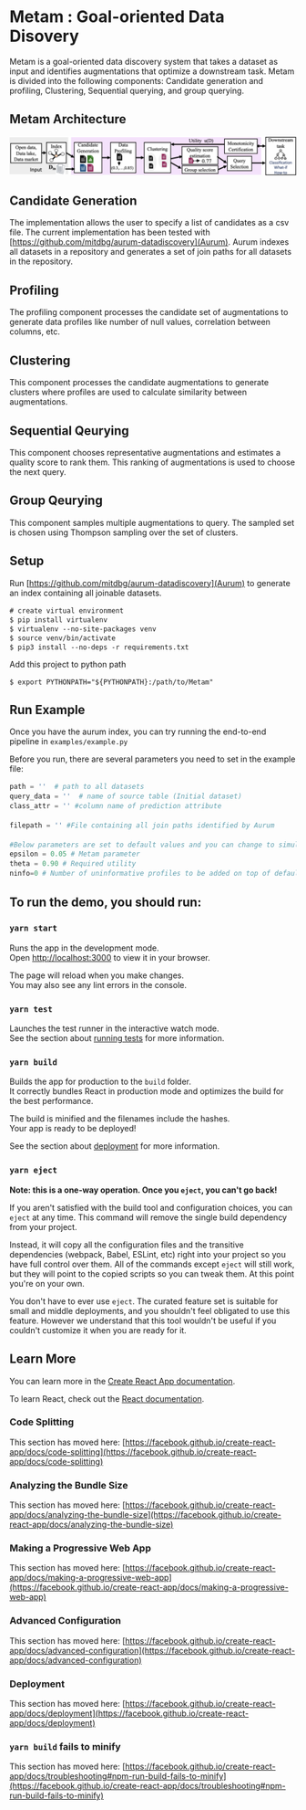 # Metam : Goal-oriented Data Disovery

Metam is a goal-oriented data discovery system that takes a dataset as input and identifies augmentations that optimize a downstream task.
Metam is divided into the following components: Candidate generation and profiling, Clustering, Sequential querying, and group querying.


## Metam Architecture

<img src="docs/architecture.png" width="700">

## Candidate Generation
The implementation allows the user to specify a list of candidates as a csv file. The current implementation has been tested with [https://github.com/mitdbg/aurum-datadiscovery](Aurum). Aurum indexes all datasets in a repository and generates a set of join paths for all datasets in the repository.

## Profiling
The profiling component processes the candidate set of augmentations to generate data profiles like number of null values, correlation between columns, etc.

## Clustering
This component processes the candidate augmentations to generate clusters where profiles are used to calculate similarity between augmentations.

## Sequential Qeurying
This component chooses representative augmentations and estimates a quality score to rank them. This ranking of augmentations is used to choose the next query.

## Group Qeurying
This component samples multiple augmentations to query. The sampled set is chosen using Thompson sampling over the set of clusters.


## Setup

Run [https://github.com/mitdbg/aurum-datadiscovery](Aurum) to generate an index containing all joinable datasets. 


```shell
# create virtual environment
$ pip install virtualenv
$ virtualenv --no-site-packages venv
$ source venv/bin/activate 
$ pip3 install --no-deps -r requirements.txt
```

Add this project to python path

```shell
$ export PYTHONPATH="${PYTHONPATH}:/path/to/Metam"
```


## Run Example

Once you have the aurum index, you can try running the end-to-end pipeline in
`examples/example.py`

Before you run, there are several parameters you need to set in the example
file:

```python
path = ''  # path to all datasets
query_data = ''  # name of source table (Initial dataset)
class_attr = '' #column name of prediction attribute

filepath = '' #File containing all join paths identified by Aurum

#Below parameters are set to default values and you can change to simulate variations
epsilon = 0.05 # Metam parameter
theta = 0.90 # Required utility
ninfo=0 # Number of uninformative profiles to be added on top of default set of profiles
```


## To run the demo, you should run:

### `yarn start`

Runs the app in the development mode.\
Open [http://localhost:3000](http://localhost:3000) to view it in your browser.

The page will reload when you make changes.\
You may also see any lint errors in the console.

### `yarn test`

Launches the test runner in the interactive watch mode.\
See the section about [running tests](https://facebook.github.io/create-react-app/docs/running-tests) for more information.

### `yarn build`

Builds the app for production to the `build` folder.\
It correctly bundles React in production mode and optimizes the build for the best performance.

The build is minified and the filenames include the hashes.\
Your app is ready to be deployed!

See the section about [deployment](https://facebook.github.io/create-react-app/docs/deployment) for more information.

### `yarn eject`

**Note: this is a one-way operation. Once you `eject`, you can't go back!**

If you aren't satisfied with the build tool and configuration choices, you can `eject` at any time. This command will remove the single build dependency from your project.

Instead, it will copy all the configuration files and the transitive dependencies (webpack, Babel, ESLint, etc) right into your project so you have full control over them. All of the commands except `eject` will still work, but they will point to the copied scripts so you can tweak them. At this point you're on your own.

You don't have to ever use `eject`. The curated feature set is suitable for small and middle deployments, and you shouldn't feel obligated to use this feature. However we understand that this tool wouldn't be useful if you couldn't customize it when you are ready for it.

## Learn More

You can learn more in the [Create React App documentation](https://facebook.github.io/create-react-app/docs/getting-started).

To learn React, check out the [React documentation](https://reactjs.org/).

### Code Splitting

This section has moved here: [https://facebook.github.io/create-react-app/docs/code-splitting](https://facebook.github.io/create-react-app/docs/code-splitting)

### Analyzing the Bundle Size

This section has moved here: [https://facebook.github.io/create-react-app/docs/analyzing-the-bundle-size](https://facebook.github.io/create-react-app/docs/analyzing-the-bundle-size)

### Making a Progressive Web App

This section has moved here: [https://facebook.github.io/create-react-app/docs/making-a-progressive-web-app](https://facebook.github.io/create-react-app/docs/making-a-progressive-web-app)

### Advanced Configuration

This section has moved here: [https://facebook.github.io/create-react-app/docs/advanced-configuration](https://facebook.github.io/create-react-app/docs/advanced-configuration)

### Deployment

This section has moved here: [https://facebook.github.io/create-react-app/docs/deployment](https://facebook.github.io/create-react-app/docs/deployment)

### `yarn build` fails to minify

This section has moved here: [https://facebook.github.io/create-react-app/docs/troubleshooting#npm-run-build-fails-to-minify](https://facebook.github.io/create-react-app/docs/troubleshooting#npm-run-build-fails-to-minify)
